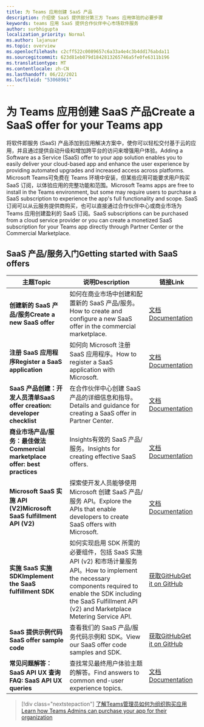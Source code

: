 ```yaml
---
title: 为 Teams 应用创建 SaaS 产品
description: 介绍使 SaaS 提供部分第三方 Teams 应用体验的必要步骤
keywords: teams 应用 SaaS 提供合作伙伴中心市场软件服务
author: surbhigupta
localization_priority: Normal
ms.author: lajanuar
ms.topic: overview
ms.openlocfilehash: c2cff522c0089657c6a33a4e4c3b4dd176abda11
ms.sourcegitcommit: 623d81eb079d1842813265746a5fe0fe6311b196
ms.translationtype: MT
ms.contentlocale: zh-CN
ms.lasthandoff: 06/22/2021
ms.locfileid: "53068961"
---
```

# <a name="create-a-saas-offer-for-your-teams-app"></a><span data-ttu-id="fd9e0-104">为 Teams 应用创建 SaaS 产品</span><span class="sxs-lookup"><span data-stu-id="fd9e0-104">Create a SaaS offer for your Teams app</span></span>

<span data-ttu-id="fd9e0-105">将软件即服务 (SaaS) 产品添加到应用解决方案中，使你可以轻松交付基于云的应用，并且通过提供自动升级和增加跨平台的访问来增强用户体验。</span><span class="sxs-lookup"><span data-stu-id="fd9e0-105">Adding a Software as a Service (SaaS) offer to your app solution enables you to easily deliver your cloud-based app and enhance the user experience by providing automated upgrades and increased access across platforms.</span></span> <span data-ttu-id="fd9e0-106">Microsoft Teams可免费在 Teams 环境中安装，但某些应用可能要求用户购买 SaaS 订阅，以体验应用的完整功能和范围。</span><span class="sxs-lookup"><span data-stu-id="fd9e0-106">Microsoft Teams apps are free to install in the Teams environment, but some may require users to purchase a SaaS subscription to experience the app's full functionality and scope.</span></span> <span data-ttu-id="fd9e0-107">SaaS 订阅可以从云服务提供商购买，也可以直接通过合作伙伴中心或商业市场为 Teams 应用创建盈利的 SaaS 订阅。</span><span class="sxs-lookup"><span data-stu-id="fd9e0-107">SaaS subscriptions can be purchased from a cloud service provider or you can create a monetized SaaS subscription for your Teams app directly through Partner Center or the Commercial Marketplace.</span></span>

## <a name="getting-started-with-saas-offers"></a><span data-ttu-id="fd9e0-108">SaaS 产品/服务入门</span><span class="sxs-lookup"><span data-stu-id="fd9e0-108">Getting started with SaaS offers</span></span>

| <span data-ttu-id="fd9e0-109">主题</span><span class="sxs-lookup"><span data-stu-id="fd9e0-109">Topic</span></span> | <span data-ttu-id="fd9e0-110">说明</span><span class="sxs-lookup"><span data-stu-id="fd9e0-110">Description</span></span>| <span data-ttu-id="fd9e0-111">链接</span><span class="sxs-lookup"><span data-stu-id="fd9e0-111">Link</span></span> |
|------|-------------|------|
|<span data-ttu-id="fd9e0-112">**创建新的 SaaS 产品/服务**</span><span class="sxs-lookup"><span data-stu-id="fd9e0-112">**Create a new SaaS offer**</span></span>|<span data-ttu-id="fd9e0-113">如何在商业市场中创建和配置新的 SaaS 产品/服务。</span><span class="sxs-lookup"><span data-stu-id="fd9e0-113">How to create and configure a new SaaS offer in the commercial marketplace.</span></span>| [<span data-ttu-id="fd9e0-114">文档</span><span class="sxs-lookup"><span data-stu-id="fd9e0-114">Documentation</span></span>](/azure/marketplace/partner-center-portal/create-new-saas-offer)|
|<span data-ttu-id="fd9e0-115">**注册 SaaS 应用程序**</span><span class="sxs-lookup"><span data-stu-id="fd9e0-115">**Register a SaaS application**</span></span> | <span data-ttu-id="fd9e0-116">如何向 Microsoft 注册 SaaS 应用程序。</span><span class="sxs-lookup"><span data-stu-id="fd9e0-116">How to register a SaaS application with Microsoft.</span></span>| [<span data-ttu-id="fd9e0-117">文档</span><span class="sxs-lookup"><span data-stu-id="fd9e0-117">Documentation</span></span>](/azure/marketplace/partner-center-portal/pc-saas-registration)|
|<span data-ttu-id="fd9e0-118">**SaaS 产品创建：开发人员清单**</span><span class="sxs-lookup"><span data-stu-id="fd9e0-118">**SaaS offer creation:  developer checklist**</span></span>| <span data-ttu-id="fd9e0-119">在合作伙伴中心创建 SaaS 产品的详细信息和指导。</span><span class="sxs-lookup"><span data-stu-id="fd9e0-119">Details and guidance for creating a SaaS offer in Partner Center.</span></span>| [<span data-ttu-id="fd9e0-120">文档</span><span class="sxs-lookup"><span data-stu-id="fd9e0-120">Documentation</span></span>](/azure/marketplace/partner-center-portal/offer-creation-checklist)|
|<span data-ttu-id="fd9e0-121">**商业市场产品/服务：最佳做法**</span><span class="sxs-lookup"><span data-stu-id="fd9e0-121">**Commercial marketplace offer:  best practices**</span></span> |<span data-ttu-id="fd9e0-122">Insights有效的 SaaS 产品/服务。</span><span class="sxs-lookup"><span data-stu-id="fd9e0-122">Insights for creating effective SaaS offers.</span></span>|[<span data-ttu-id="fd9e0-123">文档</span><span class="sxs-lookup"><span data-stu-id="fd9e0-123">Documentation</span></span>](/azure/marketplace/gtm-offer-listing-best-practices)|
|<span data-ttu-id="fd9e0-124">**Microsoft SaaS 实施 API (V2)**</span><span class="sxs-lookup"><span data-stu-id="fd9e0-124">**Microsoft SaaS fulfillment API (V2)**</span></span> | <span data-ttu-id="fd9e0-125">探索使开发人员能够使用 Microsoft 创建 SaaS 产品/服务 API。</span><span class="sxs-lookup"><span data-stu-id="fd9e0-125">Explore the APIs that enable developers to create SaaS offers with Microsoft.</span></span>| [<span data-ttu-id="fd9e0-126">文档</span><span class="sxs-lookup"><span data-stu-id="fd9e0-126">Documentation</span></span>](/azure/marketplace/partner-center-portal/pc-saas-fulfillment-api-v2) |
|<span data-ttu-id="fd9e0-127">**实施 SaaS 实施 SDK**</span><span class="sxs-lookup"><span data-stu-id="fd9e0-127">**Implement the SaaS fulfillment SDK**</span></span>| <span data-ttu-id="fd9e0-128">如何实现启用 SDK 所需的必要组件，包括 SaaS 实施 API (v2) 和市场计量服务 API。</span><span class="sxs-lookup"><span data-stu-id="fd9e0-128">How to implement the necessary components required to enable the SDK including the SaaS Fulfillment API (v2) and Marketplace Metering Service API.</span></span>| [<span data-ttu-id="fd9e0-129">获取GitHub</span><span class="sxs-lookup"><span data-stu-id="fd9e0-129">Get it on GitHub</span></span>](https://github.com/Azure/Microsoft-commercial-marketplace-transactable-SaaS-offer-SDK/blob/master/docs/Installation-Instructions.md) |
|<span data-ttu-id="fd9e0-130">**SaaS 提供示例代码**</span><span class="sxs-lookup"><span data-stu-id="fd9e0-130">**SaaS offer sample code**</span></span>| <span data-ttu-id="fd9e0-131">查看我们的 SaaS 产品/服务代码示例和 SDK。</span><span class="sxs-lookup"><span data-stu-id="fd9e0-131">View our SaaS offer code samples and SDK.</span></span>| [<span data-ttu-id="fd9e0-132">获取GitHub</span><span class="sxs-lookup"><span data-stu-id="fd9e0-132">Get it on GitHub</span></span>](https://github.com/Azure/Microsoft-commercial-marketplace-transactable-SaaS-offer-SDK)|
| <span data-ttu-id="fd9e0-133">**常见问题解答：SaaS API UX 查询**</span><span class="sxs-lookup"><span data-stu-id="fd9e0-133">**FAQ: SaaS API UX queries**</span></span> | <span data-ttu-id="fd9e0-134">查找常见最终用户体验主题的解答。</span><span class="sxs-lookup"><span data-stu-id="fd9e0-134">Find answers to common end-user experience topics.</span></span>| [<span data-ttu-id="fd9e0-135">文档</span><span class="sxs-lookup"><span data-stu-id="fd9e0-135">Documentation</span></span>](/azure/marketplace/partner-center-portal/saas-fulfillment-apis-faq) |

> [!div class="nextstepaction"]
> [<span data-ttu-id="fd9e0-136">了解Teams管理员如何为组织购买应用</span><span class="sxs-lookup"><span data-stu-id="fd9e0-136">Learn how Teams Admins can purchase your app for their organization</span></span>](/MicrosoftTeams/purchase-third-party-apps)
